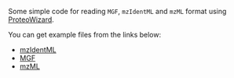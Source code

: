 Some simple code for reading `MGF`, `mzIdentML` and `mzML` format using [ProteoWizard](http://proteowizard.sourceforge.net/).

You can get example files from the links below:
* [mzIdentML](https://www.dropbox.com/s/1i19nf6nb8ufyl3/55merge_mascot_full.mzid)
* [MGF](https://www.dropbox.com/s/f6o7b6m3izelizx/55merge.mgf)
* [mzML](https://www.dropbox.com/s/r7qx7l3xhoh7h3f/tiny.pwiz.1.1.mzML)
